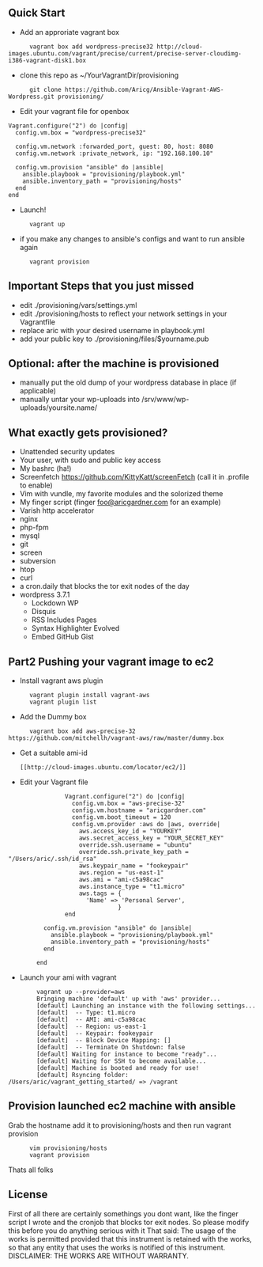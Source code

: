 Quick Start
-----

* Add an approriate vagrant box

```      
      vagrant box add wordpress-precise32 http://cloud-images.ubuntu.com/vagrant/precise/current/precise-server-cloudimg-i386-vagrant-disk1.box
```

* clone this repo as ~/YourVagrantDir/provisioning

```
      git clone https://github.com/Aricg/Ansible-Vagrant-AWS-Wordpress.git provisioning/
```

* Edit your vagrant file for openbox

```
Vagrant.configure("2") do |config|
  config.vm.box = "wordpress-precise32"

  config.vm.network :forwarded_port, guest: 80, host: 8080
  config.vm.network :private_network, ip: "192.168.100.10"

  config.vm.provision "ansible" do |ansible|
    ansible.playbook = "provisioning/playbook.yml"
    ansible.inventory_path = "provisioning/hosts"
  end
end
```

* Launch! 

```
      vagrant up
```
      
* if you make any changes to ansible's configs and want to run ansible again
    
```
      vagrant provision

```

Important Steps that you just missed
------------------------------------

* edit ./provisioning/vars/settings.yml 
* edit ./provisioning/hosts to reflect your network settings in your Vagrantfile 
* replace aric with your desired username in playbook.yml
* add your public key to ./provisioning/files/$yourname.pub

Optional: after the machine is provisioned
------------------------------------------
* manually put the old dump of your wordpress database in place (if applicable)
* manually untar your wp-uploads into /srv/www/wp-uploads/yoursite.name/

What exactly gets provisioned?
------------------------------
* Unattended security updates
* Your user, with sudo and public key access
* My bashrc (ha!)
* Screenfetch https://github.com/KittyKatt/screenFetch (call it in .profile to enable)
* Vim with vundle, my favorite modules and the solorized theme
* My finger script (finger foo@aricgardner.com for an example) 
* Varish http accelerator
* nginx
* php-fpm
* mysql
* git
* screen
* subversion
* htop
* curl
* a cron.daily that blocks the tor exit nodes of the day
* wordpress 3.7.1
  * Lockdown WP
  * Disquis
  * RSS Includes Pages
  * Syntax Highlighter Evolved
  * Embed GitHub Gist


Part2 Pushing your vagrant image to ec2
---------------------------------------- 

* Install vagrant aws plugin

```
      vagrant plugin install vagrant-aws
      vagrant plugin list
```

* Add the Dummy box

```
      vagrant box add aws-precise-32 https://github.com/mitchellh/vagrant-aws/raw/master/dummy.box
```

* Get a suitable ami-id

      [[http://cloud-images.ubuntu.com/locator/ec2/]]

* Edit your Vagrant file

```
                Vagrant.configure("2") do |config|
                  config.vm.box = "aws-precise-32"
                  config.vm.hostname = "aricgardner.com"
                  config.vm.boot_timeout = 120
                  config.vm.provider :aws do |aws, override|
                    aws.access_key_id = "YOURKEY"
                    aws.secret_access_key = "YOUR_SECRET_KEY"
                    override.ssh.username = "ubuntu"
                    override.ssh.private_key_path = "/Users/aric/.ssh/id_rsa"
                    aws.keypair_name = "fookeypair"
                    aws.region = "us-east-1"
                    aws.ami = "ami-c5a98cac"
                    aws.instance_type = "t1.micro"
                    aws.tags = {
                      'Name' => 'Personal Server',
                               }
                end

          config.vm.provision "ansible" do |ansible|
            ansible.playbook = "provisioning/playbook.yml"
            ansible.inventory_path = "provisioning/hosts"
          end

        end
```


* Launch your ami with vagrant  

```
        vagrant up --provider=aws
        Bringing machine 'default' up with 'aws' provider...
        [default] Launching an instance with the following settings...
        [default]  -- Type: t1.micro
        [default]  -- AMI: ami-c5a98cac
        [default]  -- Region: us-east-1
        [default]  -- Keypair: fookeypair
        [default]  -- Block Device Mapping: []
        [default]  -- Terminate On Shutdown: false
        [default] Waiting for instance to become "ready"...
        [default] Waiting for SSH to become available...
        [default] Machine is booted and ready for use!
        [default] Rsyncing folder: /Users/aric/vagrant_getting_started/ => /vagrant
```

Provision launched ec2 machine with ansible
-------------------------------------------

Grab the hostname add it to provisioning/hosts and then run vagrant provision

```
      vim provisioning/hosts
      vagrant provision
```


Thats all folks

License
-------
First of all there are certainly somethings you dont want, like the finger script I wrote and the cronjob that blocks tor exit nodes. So please modify this before you do anything serious with it
That said: The usage of the works is permitted provided that this instrument is retained with the works, so that any entity that uses the works is notified of this instrument.
DISCLAIMER: THE WORKS ARE WITHOUT WARRANTY.

